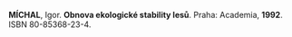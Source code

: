 **MÍCHAL**, Igor. **Obnova ekologické stability lesů**. Praha: Academia, **1992**. ISBN 80-85368-23-4.
